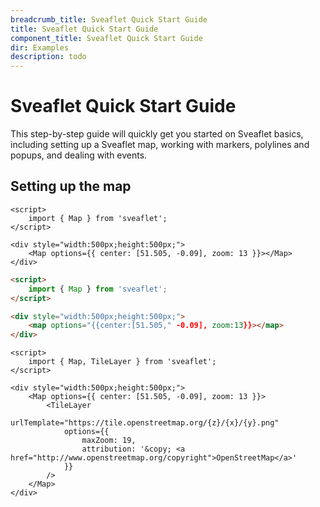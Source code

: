 ```yaml
---
breadcrumb_title: Sveaflet Quick Start Guide
title: Sveaflet Quick Start Guide
component_title: Sveaflet Quick Start Guide
dir: Examples
description: todo
---
```


# Sveaflet Quick Start Guide

This step-by-step guide will quickly get you started on Sveaflet basics, including setting up a Sveaflet map, working with markers, polylines and popups, and dealing with events.


## Setting up the map

```svelte example hideScript csr
<script>
	import { Map } from 'sveaflet';
</script>

<div style="width:500px;height:500px;">
	<Map options={{ center: [51.505, -0.09], zoom: 13 }}></Map>
</div>
```

```html
<script>
	import { Map } from 'sveaflet';
</script>

<div style="width:500px;height:500px;">
	<map options="{{center:[51.505," -0.09], zoom:13}}></map>
</div>
```

```svelte example csr
<script>
	import { Map, TileLayer } from 'sveaflet';
</script>

<div style="width:500px;height:500px;">
	<Map options={{ center: [51.505, -0.09], zoom: 13 }}>
		<TileLayer
			urlTemplate="https://tile.openstreetmap.org/{z}/{x}/{y}.png"
			options={{
				maxZoom: 19,
				attribution: '&copy; <a href="http://www.openstreetmap.org/copyright">OpenStreetMap</a>'
			}}
		/>
	</Map>
</div>
```
